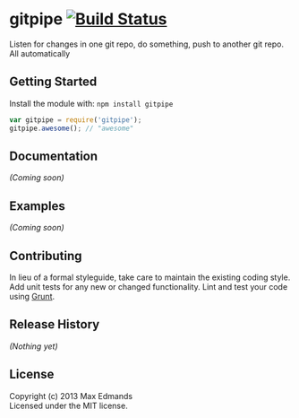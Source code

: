 # gitpipe [![Build Status](https://secure.travis-ci.org/demands/gitpipe.png?branch=master)](http://travis-ci.org/demands/gitpipe)

Listen for changes in one git repo, do something, push to another git repo. All automatically

## Getting Started
Install the module with: `npm install gitpipe`

```javascript
var gitpipe = require('gitpipe');
gitpipe.awesome(); // "awesome"
```

## Documentation
_(Coming soon)_

## Examples
_(Coming soon)_

## Contributing
In lieu of a formal styleguide, take care to maintain the existing coding style. Add unit tests for any new or changed functionality. Lint and test your code using [Grunt](http://gruntjs.com/).

## Release History
_(Nothing yet)_

## License
Copyright (c) 2013 Max Edmands  
Licensed under the MIT license.
